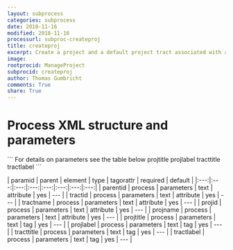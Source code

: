 ```yaml
---
layout: subprocess
categories: subprocess
date: 2018-11-16
modified: 2018-11-16
processurl: subproc-createproj
title: createproj
excerpt: Create a project and a default project tract associated with a default region
image: 
rootprocid: ManageProject
subprocid: createproj
author: Thomas Gumbricht
comments: True
share: True
---
```


<h1 class='foot-description'>Process XML structure and parameters</h1>
```
For details on parameters see the table below
<?xml version="1.0" ?>
<process>
  <!--Generated from python-->
  <userproj plotid="yourplotid" projectid="yourprojectid" siteid="yoursiteid" system="systemid" tractid="yourtractid" userid="youruserid"/>
  <period endday="DD" endmonth="MM" endyear="YYYY" seasonendday="DD" seasonendmonth="MM" seasonstartday="DD" seasonstartmonth="MM" startday="DD" startmonth="MM" startyear="YYYY" timestep="timestep"/>
  <parameters parentid="txtstring" projid="txtstring" projname="txtstring" tractid="txtstring" tractname="txtstring">
    <projtitle>projtitle</projtitle>
    <projlabel>projlabel</projlabel>
    <tracttitle>tracttitle</tracttitle>
    <tractlabel>tractlabel</tractlabel>
  </parameters>
</process>
```

| paramid | parent | element | type | tagorattr | required | default |
|:---:|:---:|:---:|:---:|:---:|:---:|:---:|:---:|
| parentid | process | parameters | text | attribute | yes | --- |
| tractid | process | parameters | text | attribute | yes | --- |
| tractname | process | parameters | text | attribute | yes | --- |
| projid | process | parameters | text | attribute | yes | --- |
| projname | process | parameters | text | attribute | yes | --- |
| projtitle | process | parameters | text | tag | yes | --- |
| projlabel | process | parameters | text | tag | yes | --- |
| tracttitle | process | parameters | text | tag | yes | --- |
| tractlabel | process | parameters | text | tag | yes | --- |
